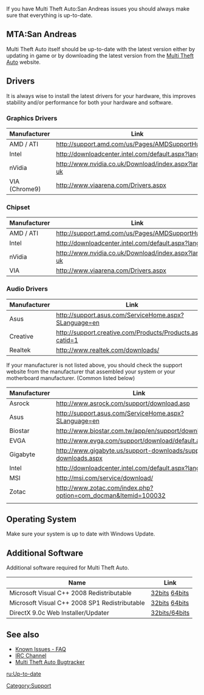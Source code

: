 If you have Multi Theft Auto:San Andreas issues you should always make sure that everything is up-to-date.

MTA:San Andreas
---------------

Multi Theft Auto itself should be up-to-date with the latest version either by updating in game or by downloading the latest version from the [Multi Theft Auto](http://www.mtasa.com) website.

Drivers
-------

It is always wise to install the latest drivers for your hardware, this improves stability and/or performance for both your hardware and software.

### Graphics Drivers

| Manufacturer  | Link                                                     |
|---------------|----------------------------------------------------------|
| AMD / ATI     | <http://support.amd.com/us/Pages/AMDSupportHub.aspx>     |
| Intel         | <http://downloadcenter.intel.com/default.aspx?lang=eng>  |
| nVidia        | <http://www.nvidia.co.uk/Download/index.aspx?lang=en-uk> |
| VIA (Chrome9) | <http://www.viaarena.com/Drivers.aspx>                   |

### Chipset

| Manufacturer | Link                                                     |
|--------------|----------------------------------------------------------|
| AMD / ATI    | <http://support.amd.com/us/Pages/AMDSupportHub.aspx>     |
| Intel        | <http://downloadcenter.intel.com/default.aspx?lang=eng>  |
| nVidia       | <http://www.nvidia.co.uk/Download/index.aspx?lang=en-uk> |
| VIA          | <http://www.viaarena.com/Drivers.aspx>                   |

### Audio Drivers

| Manufacturer | Link                                                         |
|--------------|--------------------------------------------------------------|
| Asus         | <http://support.asus.com/ServiceHome.aspx?SLanguage=en>      |
| Creative     | <http://support.creative.com/Products/Products.aspx?catid=1> |
| Realtek      | <http://www.realtek.com/downloads/>                          |

If your manufacturer is not listed above, you should check the support website from the manufacturer that assembled your system or your motherboard manufacturer. (Common listed below)

| Manufacturer | Link                                                              |
|--------------|-------------------------------------------------------------------|
| Asrock       | <http://www.asrock.com/support/download.asp>                      |
| Asus         | <http://support.asus.com/ServiceHome.aspx?SLanguage=en>           |
| Biostar      | <http://www.biostar.com.tw/app/en/support/download.php>           |
| EVGA         | <http://www.evga.com/support/download/default.aspx>               |
| Gigabyte     | <http://www.gigabyte.us/support-downloads/support-downloads.aspx> |
| Intel        | <http://downloadcenter.intel.com/default.aspx?lang=eng>           |
| MSI          | <http://msi.com/service/download/>                                |
| Zotac        | <http://www.zotac.com/index.php?option=com_docman&Itemid=100032>  |
||

Operating System
----------------

Make sure your system is up to date with Windows Update.

Additional Software
-------------------

Additional software required for Multi Theft Auto.

| Name                                          | Link                                                                                                                                                                 |
|-----------------------------------------------|----------------------------------------------------------------------------------------------------------------------------------------------------------------------|
| Microsoft Visual C++ 2008 Redistributable     | [32bits](http://www.microsoft.com/download/en/details.aspx?displaylang=en&id=29) [64bits](http://www.microsoft.com/download/en/details.aspx?displaylang=en&id=15336) |
| Microsoft Visual C++ 2008 SP1 Redistributable | [32bits](http://www.microsoft.com/download/en/details.aspx?id=5582&WT) [64bits](http://www.microsoft.com/download/en/details.aspx?id=2092)                           |
| DirectX 9.0c Web Installer/Updater            | [32bits/64bits](http://www.microsoft.com/download/en/details.aspx?id=35)                                                                                             |

See also
--------

-   [Known Issues - FAQ](/docs/Known_Issues_-_FAQ.md "wikilink")
-   [IRC Channel](/docs/IRC_Channel.md "wikilink")
-   [Multi Theft Auto Bugtracker](http://bugs.mtasa.com)

[ru:Up-to-date](/docs/ru:Up-to-date.md "wikilink")

[Category:Support](/docs/Category:Support.md "wikilink")

